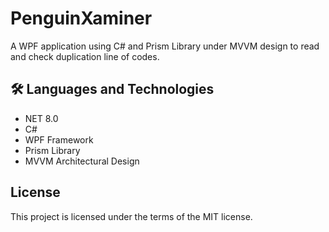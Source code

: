 # PenguinXaminer

A WPF application using C# and Prism Library under MVVM design to read and check duplication line of codes.

## 🛠 Languages and Technologies

- NET 8.0
- C#
- WPF Framework
- Prism Library
- MVVM Architectural Design

## License
This project is licensed under the terms of the MIT license.
